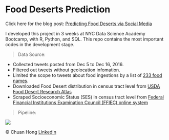 # Food Deserts Prediction

Click here for the blog post: [Predicting Food Deserts via Social Media](https://iamchuan.com/2017/02/21/predicting-food-desert-via-social-media/#more-151)

I developed this project in 3 weeks at NYC Data Science Academy Bootcamp, with R, Python, and SQL. This repo contains the most important codes in the development stage.

> Data Source:

* Collected tweets posted from Dec 5 to Dec 16, 2016.
* Filtered out tweets without geolocation infomation. 
* Limited the scope to tweets about food ingestions by a list of [233 food names](https://github.com/iamchuan/FoodDesertsPrediction/blob/master/data_collection/foodList_collect/FoodList_cleaned.txt).
* Downloaded Food Desert distribution in census tract level from [USDA Food Desert Research Atlas](https://www.ers.usda.gov/data-products/food-access-research-atlas/)
* Scraped Socioeconomic Status (SES) in census tract level from  [Federal Financial Institutions Examination Council (FFIEC) online system](https://www.ffiec.gov/census/default.aspx) 

> Pipeline:

![](https://blog.nycdatascience.com/wp-content/uploads/2016/12/pipeline.025.jpeg)


© Chuan Hong [LinkedIn](https://www.linkedin.com/in/iamchuan/)